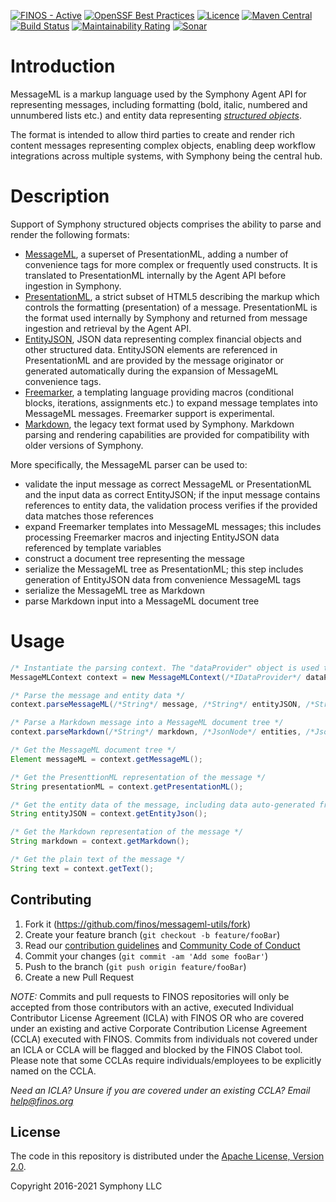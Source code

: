 [![FINOS - Active](https://cdn.jsdelivr.net/gh/finos/contrib-toolbox@master/images/badge-active.svg)](https://finosfoundation.atlassian.net/wiki/display/FINOS/Active)
[![OpenSSF Best Practices](https://bestpractices.coreinfrastructure.org/projects/6756/badge)](https://bestpractices.coreinfrastructure.org/projects/6756)
[![Licence](https://img.shields.io/badge/licence-Apache%20Licence%20%282.0%29-blue.svg)](https://www.apache.org/licenses/LICENSE-2.0)
[![Maven Central](https://img.shields.io/maven-central/v/org.symphonyoss.symphony/messageml.svg)](http://search.maven.org/#search%7Cga%7C1%7Ca%3A%22messageml%22)
[![Build Status](https://github.com/finos/messageml-utils/workflows/Build/badge.svg)](https://github.com/finos/messageml-utils/actions)
[![Maintainability Rating](https://sonarcloud.io/api/project_badges/measure?project=symphonyoss_messageml-utils&metric=sqale_rating)](https://sonarcloud.io/dashboard?id=symphonyoss_messageml-utils)
[![Sonar](https://sonarcloud.io/api/project_badges/measure?project=symphonyoss_messageml-utils&metric=coverage)](https://sonarcloud.io/dashboard?id=symphonyoss_messageml-utils)

# Introduction

MessageML is a markup language used by the Symphony Agent API for representing messages, including formatting (bold,
italic, numbered and unnumbered lists etc.) and entity data representing [_structured
objects_](https://docs.developers.symphony.com/building-bots-on-symphony/messages/overview-of-messageml/entities/structured-objects).

The format is intended to allow third parties to create and render rich content messages representing complex objects,
enabling deep workflow integrations across multiple systems, with Symphony being the central hub.

# Description

Support of Symphony structured objects comprises the ability to parse and render the following formats:

* [MessageML](https://docs.developers.symphony.com/building-bots-on-symphony/messages/overview-of-messageml), a superset of PresentationML, adding a number of
  convenience tags for more complex or frequently used constructs. It is translated to PresentationML internally by the
  Agent API before ingestion in Symphony.
* [PresentationML](https://docs.developers.symphony.com/building-bots-on-symphony/messages/overview-of-presentationml), a strict subset of HTML5
  describing the markup which controls the formatting (presentation) of a message. PresentationML is the format used
  internally by Symphony and returned from message ingestion and retrieval by the Agent API.
* [EntityJSON](https://docs.developers.symphony.com/building-bots-on-symphony/messages/overview-of-messageml/entities), JSON data representing
  complex financial objects and other structured data. EntityJSON elements are referenced in PresentationML and are
  provided by the message originator or generated automatically during the expansion of MessageML convenience tags.
* [Freemarker](http://freemarker.org/), a templating language providing macros (conditional blocks, iterations,
  assignments etc.)
  to expand message templates into MessageML messages. Freemarker support is experimental.
* [Markdown](http://daringfireball.net/projects/markdown/syntax), the legacy text format used by Symphony. Markdown
  parsing and rendering capabilities are provided for compatibility with older versions of Symphony.

More specifically, the MessageML parser can be used to:

* validate the input message as correct MessageML or PresentationML and the input data as correct EntityJSON; if the
  input message contains references to entity data, the validation process verifies if the provided data matches those
  references
* expand Freemarker templates into MessageML messages; this includes processing Freemarker macros and injecting
  EntityJSON data referenced by template variables
* construct a document tree representing the message
* serialize the MessageML tree as PresentationML; this step includes generation of EntityJSON data from convenience
  MessageML tags
* serialize the MessageML tree as Markdown
* parse Markdown input into a MessageML document tree

# Usage

```java
/* Instantiate the parsing context. The "dataProvider" object is used to resolve user mentions and check supplied URLs against a whitelist of supported URI schemes. */
MessageMLContext context = new MessageMLContext(/*IDataProvider*/ dataProvider);

/* Parse the message and entity data */
context.parseMessageML(/*String*/ message, /*String*/ entityJSON, /*String*/ version);

/* Parse a Markdown message into a MessageML document tree */
context.parseMarkdown(/*String*/ markdown, /*JsonNode*/ entities, /*JsonNode*/ media);

/* Get the MessageML document tree */
Element messageML = context.getMessageML();

/* Get the PresenttionML representation of the message */
String presentationML = context.getPresentationML();

/* Get the entity data of the message, including data auto-generated from MessageML convenience tags*/
String entityJSON = context.getEntityJson();

/* Get the Markdown representation of the message */
String markdown = context.getMarkdown();

/* Get the plain text of the message */
String text = context.getText();
```

## Contributing

1. Fork it (<https://github.com/finos/messageml-utils/fork>)
2. Create your feature branch (`git checkout -b feature/fooBar`)
3. Read our [contribution guidelines](.github/CONTRIBUTING.md)
   and [Community Code of Conduct](https://www.finos.org/code-of-conduct)
4. Commit your changes (`git commit -am 'Add some fooBar'`)
5. Push to the branch (`git push origin feature/fooBar`)
6. Create a new Pull Request

_NOTE:_ Commits and pull requests to FINOS repositories will only be accepted from those contributors with an active,
executed Individual Contributor License Agreement (ICLA) with FINOS OR who are covered under an existing and active
Corporate Contribution License Agreement (CCLA) executed with FINOS. Commits from individuals not covered under an ICLA
or CCLA will be flagged and blocked by the FINOS Clabot tool. Please note that some CCLAs require individuals/employees
to be explicitly named on the CCLA.

*Need an ICLA? Unsure if you are covered under an existing CCLA? Email [help@finos.org](mailto:help@finos.org)*

## License

The code in this repository is distributed under
the [Apache License, Version 2.0](http://www.apache.org/licenses/LICENSE-2.0).

Copyright 2016-2021 Symphony LLC
